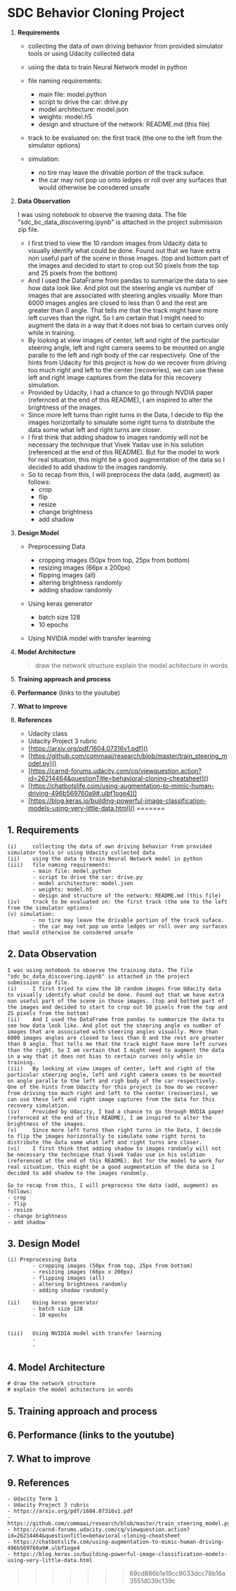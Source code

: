 # SDC Behavior Cloning Project

1. **Requirements**
	* collecting the data of own driving behavior from provided simulator tools or using Udacity collected data
	* using the data to train Neural Network model in python 
	* file naming requirements: 
		* main file: model.python
		* script to drive the car: drive.py
		* model architecture: model.json
		* weights: model.h5
		* design and structure of the network: README.md (this file)

	* track to be evaluated on: the first track (the one to the left from the simulator options)
	* simulation: 
		* no tire may leave the drivable portion of the track suface.
		* the car may not pop uo onto ledges or roll over any surfaces that would otherwise be consdered unsafe


2. **Data Observation**


	I was using notebook to observe the training data. The file "sdc_bc_data_discovering.ipynb" is attached in the project submission zip file.
	* I first tried to view the 10 random images from Udacity data to visually identify what could be done. Found out that we have extra non useful part of the scene in those images. (top and bottom part of the images and decided to start to crop out 50 pixels from the top and 25 pixels from the bottom)
	* And I used the DataFrame from pandas to summarize the data to see how data look like. And plot out the steering angle vs number of images that are associated with steering angles visually. More than 6000 images angles are closed to less than 0 and the rest are greater than 0 angle. That tells me that the track might have more left curves than the right. So I am certain that I might need to augment the data in a way that it does not bias to certain curves only while in training.
	* By looking at view images of center, left and right of the particular steering angle, left and right camera seems to be mounted on angle paralle to the left and righ body of the car respectively.	One of the hints from Udacity for this project is how do we recover from driving too much right and left to the center (recoveries), we can use these left and right image captures from the data for this recovery simulation.
	* Provided by Udacity, I had a chance to go through NVDIA paper (refernced at the end of this README), I am inspired to alter the brightness of the images. 
	* Since more left turns than right turns in the Data, I decide to flip the images horizontally to simulate some right turns to distribute the data some what left and right turns are closer.	
	* I first think that adding shadow to images randomly will not be necessary the technique that Vivek Yadav use in his solution (referenced at the end of this README). But for the model to work for real situation, this might be a good augmentation of the data so I decided to add shadow to the images randomly.
	* So to recap from this, I will preprocess the data (add, augment) as follows:
		* crop
		* flip
		* resize
		* change brightness
		* add shadow

3. **Design Model**
	* Preprocessing Data
		* 	cropping images (50px from top, 25px from bottom)
		* 	resizing images (66px x 200px)
		* 	flipping images (all)
		* 	altering brightness randomly
		* 	adding shadow randomly 
	
	* Using keras generator
		* 	batch size 128
		* 	10 epochs
	
	* Using NVIDIA model with transfer learning
	

4. **Model Architecture**
	> draw the network structure
	> explain the model achitecture in words


5. **Training approach and process**


6. **Performance** (links to the youtube)


7. **What to improve**


9. **References**
	* Udacity class
	* Udacity Project 3 rubric
	* [https://arxiv.org/pdf/1604.07316v1.pdf]()
	* [https://github.com/commaai/research/blob/master/train_steering_model.py]()
	* [https://carnd-forums.udacity.com/cq/viewquestion.action?id=26214464&questionTitle=behavioral-cloning-cheatsheet]()
	* [https://chatbotslife.com/using-augmentation-to-mimic-human-driving-496b569760a9#.ulbf1oge4]()
	* [https://blog.keras.io/building-powerful-image-classification-models-using-very-little-data.html]()
=======
## 1. Requirements 	
	(i) 	collecting the data of own driving behavior from provided simulator tools or using Udacity collected data
	(ii)	using the data to train Neural Network model in python 
	(iii) 	file naming requirements: 
			- main file: model.python
			- script to drive the car: drive.py
			- model architecture: model.json
			- weights: model.h5
			- design and structure of the network: README.md (this file)
	(iv)	track to be evaluated on: the first track (the one to the left from the simulator options)
	(v)	simulation: 
			- no tire may leave the drivable portion of the track suface.
			- the car may not pop uo onto ledges or roll over any surfaces that would otherwise be consdered unsafe


## 2. Data Observation 
	I was using notebook to observe the training data. The file "sdc_bc_data_discovering.ipynb" is attached in the project
	submission zip file.
	(i) 	I first tried to view the 10 random images from Udacity data to visually identify what could be done. Found out that we have extra non useful part of the scene in those images. (top and bottom part of the images and decided to start to crop out 50 pixels from the top and 25 pixels from the bottom)
	(ii)	And I used the DataFrame from pandas to summarize the data to see how data look like. And plot out the steering angle vs number of images that are associated with steering angles visually. More than 6000 images angles are closed to less than 0 and the rest are greater than 0 angle. That tells me that the track might have more left curves than the right. So I am certain that I might need to augment the data in a way that it does not bias to certain curves only while in training.
	(iii) 	By looking at view images of center, left and right of the particular steering angle, left and right camera seems to be mounted on angle paralle to the left and righ body of the car respectively.	One of the hints from Udacity for this project is how do we recover from driving too much right and left to the center (recoveries), we can use these left and right image captures from the data for this recovery simulation.
	(iv)	Provided by Udacity, I had a chance to go through NVDIA paper (refernced at the end of this README), I am inspired to alter the brightness of the images. 
	(v) 	Since more left turns than right turns in the Data, I decide to flip the images horizontally to simulate some right turns to distribute the data some what left and right turns are closer.	
	(vi)	I first think that adding shadow to images randomly will not be necessary the technique that Vivek Yadav use in his solution (referenced at the end of this README). But for the model to work for real situation, this might be a good augmentation of the data so I decided to add shadow to the images randomly.

	So to recap from this, I will preprocess the data (add, augment) as follows:
	- crop
	- flip
	- resize
	- change brightness
	- add shadow

## 3. Design Model
	(i)	Preprocessing Data
			- cropping images (50px from top, 25px from bottom)
			- resizing images (66px x 200px)
			- flipping images (all)
			- altering brightness randomly
			- adding shadow randomly 

	(ii) 	Using keras generator
			- batch size 128
			- 10 epochs


	(iii)	Using NVIDIA model with transfer learning
			- 
			-

## 4. Model Architecture
	# draw the network structure
	# explain the model achitecture in words


## 5. Training approach and process


## 6. Performance (links to the youtube)


## 7. What to improve


## 9. References
	- Udacity Term 1
	- Udacity Project 3 rubric
	- https://arxiv.org/pdf/1604.07316v1.pdf
	- https://github.com/commaai/research/blob/master/train_steering_model.py
	- https://carnd-forums.udacity.com/cq/viewquestion.action?id=26214464&questionTitle=behavioral-cloning-cheatsheet
	- https://chatbotslife.com/using-augmentation-to-mimic-human-driving-496b569760a9#.ulbf1oge4
	- https://blog.keras.io/building-powerful-image-classification-models-using-very-little-data.html
>>>>>>> 69cd886b1e19cc9033dcc78b16a3551d039c139c


